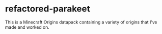 # refactored-parakeet
This is a Minecraft Origins datapack containing a variety of origins that I've made and worked on.
